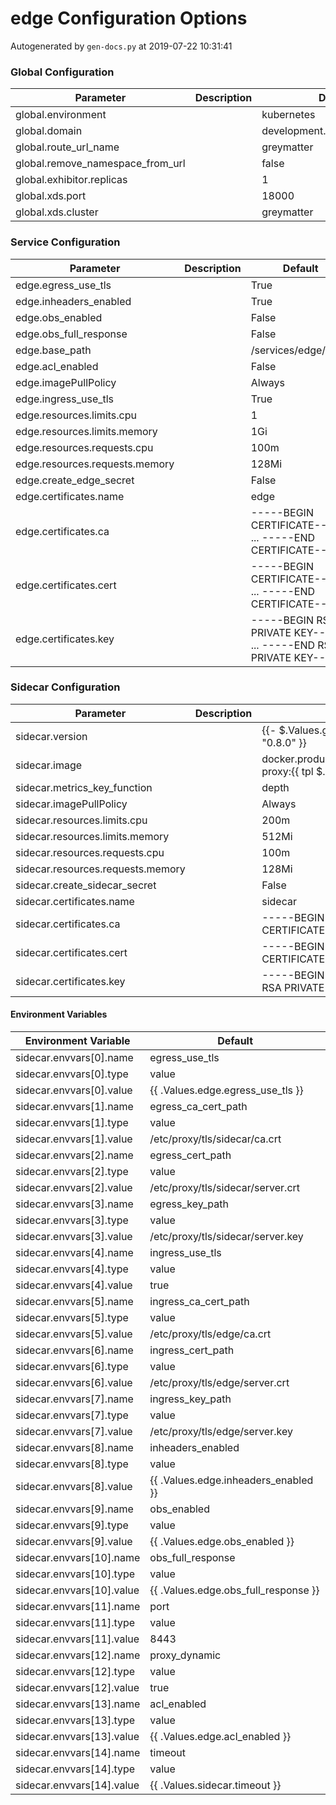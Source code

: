 # edge Configuration Options

Autogenerated by `gen-docs.py` at 2019-07-22 10:31:41

### Global Configuration

|           Parameter            |Description|          Default          |
|--------------------------------|-----------|---------------------------|
|global.environment              |           |kubernetes                 |
|global.domain                   |           |development.deciphernow.com|
|global.route_url_name           |           |greymatter                 |
|global.remove_namespace_from_url|           |false                      |
|global.exhibitor.replicas       |           |                          1|
|global.xds.port                 |           |                      18000|
|global.xds.cluster              |           |greymatter                 |

### Service Configuration

|          Parameter           |Description|                             Default                             |
|------------------------------|-----------|-----------------------------------------------------------------|
|edge.egress_use_tls           |           |True                                                             |
|edge.inheaders_enabled        |           |True                                                             |
|edge.obs_enabled              |           |False                                                            |
|edge.obs_full_response        |           |False                                                            |
|edge.base_path                |           |/services/edge/0.7.1                                             |
|edge.acl_enabled              |           |False                                                            |
|edge.imagePullPolicy          |           |Always                                                           |
|edge.ingress_use_tls          |           |True                                                             |
|edge.resources.limits.cpu     |           |                                                                1|
|edge.resources.limits.memory  |           |1Gi                                                              |
|edge.resources.requests.cpu   |           |100m                                                             |
|edge.resources.requests.memory|           |128Mi                                                            |
|edge.create_edge_secret       |           |False                                                            |
|edge.certificates.name        |           |edge                                                             |
|edge.certificates.ca          |           |-----BEGIN CERTIFICATE----- ... -----END CERTIFICATE-----        |
|edge.certificates.cert        |           |-----BEGIN CERTIFICATE----- ... -----END CERTIFICATE-----        |
|edge.certificates.key         |           |-----BEGIN RSA PRIVATE KEY----- ... -----END RSA PRIVATE KEY-----|

### Sidecar Configuration

|            Parameter            |Description|                                          Default                                          |
|---------------------------------|-----------|-------------------------------------------------------------------------------------------|
|sidecar.version                  |           |{{- $.Values.global.edge.sidecar.version \| default "0.8.0" }}                              |
|sidecar.image                    |           |docker.production.deciphernow.com/deciphernow/gm-proxy:{{ tpl $.Values.sidecar.version $ }}|
|sidecar.metrics_key_function     |           |depth                                                                                      |
|sidecar.imagePullPolicy          |           |Always                                                                                     |
|sidecar.resources.limits.cpu     |           |200m                                                                                       |
|sidecar.resources.limits.memory  |           |512Mi                                                                                      |
|sidecar.resources.requests.cpu   |           |100m                                                                                       |
|sidecar.resources.requests.memory|           |128Mi                                                                                      |
|sidecar.create_sidecar_secret    |           |False                                                                                      |
|sidecar.certificates.name        |           |sidecar                                                                                    |
|sidecar.certificates.ca          |           |-----BEGIN CERTIFICATE----- ... -----END CERTIFICATE-----                                  |
|sidecar.certificates.cert        |           |-----BEGIN CERTIFICATE----- ... -----END CERTIFICATE-----                                  |
|sidecar.certificates.key         |           |-----BEGIN RSA PRIVATE KEY----- ... -----END RSA PRIVATE KEY-----                          |

#### Environment Variables

|  Environment Variable   |              Default               |
|-------------------------|------------------------------------|
|sidecar.envvars[0].name  |egress_use_tls                      |
|sidecar.envvars[0].type  |value                               |
|sidecar.envvars[0].value |{{ .Values.edge.egress_use_tls }}   |
|sidecar.envvars[1].name  |egress_ca_cert_path                 |
|sidecar.envvars[1].type  |value                               |
|sidecar.envvars[1].value |/etc/proxy/tls/sidecar/ca.crt       |
|sidecar.envvars[2].name  |egress_cert_path                    |
|sidecar.envvars[2].type  |value                               |
|sidecar.envvars[2].value |/etc/proxy/tls/sidecar/server.crt   |
|sidecar.envvars[3].name  |egress_key_path                     |
|sidecar.envvars[3].type  |value                               |
|sidecar.envvars[3].value |/etc/proxy/tls/sidecar/server.key   |
|sidecar.envvars[4].name  |ingress_use_tls                     |
|sidecar.envvars[4].type  |value                               |
|sidecar.envvars[4].value |true                                |
|sidecar.envvars[5].name  |ingress_ca_cert_path                |
|sidecar.envvars[5].type  |value                               |
|sidecar.envvars[5].value |/etc/proxy/tls/edge/ca.crt          |
|sidecar.envvars[6].name  |ingress_cert_path                   |
|sidecar.envvars[6].type  |value                               |
|sidecar.envvars[6].value |/etc/proxy/tls/edge/server.crt      |
|sidecar.envvars[7].name  |ingress_key_path                    |
|sidecar.envvars[7].type  |value                               |
|sidecar.envvars[7].value |/etc/proxy/tls/edge/server.key      |
|sidecar.envvars[8].name  |inheaders_enabled                   |
|sidecar.envvars[8].type  |value                               |
|sidecar.envvars[8].value |{{ .Values.edge.inheaders_enabled }}|
|sidecar.envvars[9].name  |obs_enabled                         |
|sidecar.envvars[9].type  |value                               |
|sidecar.envvars[9].value |{{ .Values.edge.obs_enabled }}      |
|sidecar.envvars[10].name |obs_full_response                   |
|sidecar.envvars[10].type |value                               |
|sidecar.envvars[10].value|{{ .Values.edge.obs_full_response }}|
|sidecar.envvars[11].name |port                                |
|sidecar.envvars[11].type |value                               |
|sidecar.envvars[11].value|8443                                |
|sidecar.envvars[12].name |proxy_dynamic                       |
|sidecar.envvars[12].type |value                               |
|sidecar.envvars[12].value|true                                |
|sidecar.envvars[13].name |acl_enabled                         |
|sidecar.envvars[13].type |value                               |
|sidecar.envvars[13].value|{{ .Values.edge.acl_enabled }}      |
|sidecar.envvars[14].name |timeout                             |
|sidecar.envvars[14].type |value                               |
|sidecar.envvars[14].value|{{ .Values.sidecar.timeout }}       |

